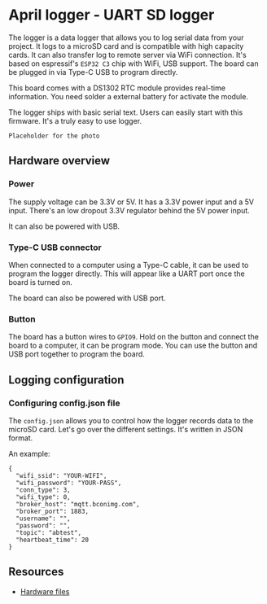 # April logger - UART SD logger

The logger is a data logger that allows you to log serial data from your project. It logs to a microSD card and is compatible with high capacity cards. It can also transfer log to remote server via WiFi connection. It's based on espressif's `ESP32 C3` chip with WiFi, USB support. The board can be plugged in via Type-C USB to program directly.

This board comes with a DS1302 RTC module provides real-time information. You need solder a external battery for activate the module.

The logger ships with basic serial text. Users can easily start with this firmware. It's a truly easy to use logger.

`Placeholder for the photo`

## Hardware overview ##

### Power ###

The supply voltage can be 3.3V or 5V. It has a 3.3V power input and a 5V input. There's an low dropout 3.3V regulator behind the 5V power input.

It can also be powered with USB.

### Type-C USB connector ###

When connected to a computer using a Type-C cable, it can be used to program the logger directly. This will appear like a UART port once the board is turned on. 

The board can also be powered with USB port.

### Button ###

The board has a button wires to `GPIO9`. Hold on the button and connect the board to a computer, it can be program mode. You can use the button and USB port together to program the board.

## Logging configuration ##

### Configuring config.json file ###

The `config.json` allows you to control how the logger records data to the microSD card. Let's go over the different settings. It's written in JSON format.

An example:

```
{
  "wifi_ssid": "YOUR-WIFI",
  "wifi_password": "YOUR-PASS",
  "conn_type": 3,
  "wifi_type": 0,
  "broker_host": "mqtt.bconimg.com",
  "broker_port": 1883,
  "username": "",
  "password": "",
  "topic": "abtest",
  "heartbeat_time": 20
}

```

## Resources ##

* [Hardware files](https://github.com/AprilBrother/ab-hardware/tree/master/april-logger)
